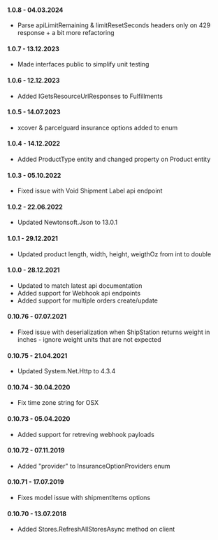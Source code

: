 #### 1.0.8 - 04.03.2024
* Parse apiLimitRemaining & limitResetSeconds headers only on 429 response + a bit more refactoring

#### 1.0.7 - 13.12.2023
* Made interfaces public to simplify unit testing

#### 1.0.6 - 12.12.2023
* Added IGetsResourceUrlResponses to Fulfillments

#### 1.0.5 - 14.07.2023
* xcover &amp; parcelguard insurance options added to enum

#### 1.0.4 - 14.12.2022
* Added ProductType entity and changed property on Product entity

#### 1.0.3 - 05.10.2022
* Fixed issue with Void Shipment Label api endpoint

#### 1.0.2 - 22.06.2022
* Updated Newtonsoft.Json to 13.0.1

#### 1.0.1 - 29.12.2021
* Updated product length, width, height, weigthOz from int to double

#### 1.0.0 - 28.12.2021
* Updated to match latest api documentation
* Added support for Webhook api endpoints
* Added support for multiple orders create/update

#### 0.10.76 - 07.07.2021
* Fixed issue with deserialization when ShipStation returns weight in inches - ignore weight units that are not expected

#### 0.10.75 - 21.04.2021
* Updated System.Net.Http to 4.3.4

#### 0.10.74 - 30.04.2020
* Fix time zone string for OSX

#### 0.10.73 - 05.04.2020
* Added support for retreving webhook payloads

#### 0.10.72 - 07.11.2019
* Added "provider" to InsuranceOptionProviders enum

#### 0.10.71 - 17.07.2019
* Fixes model issue with shipmentItems options

#### 0.10.70 - 13.07.2018
* Added Stores.RefreshAllStoresAsync method on client
